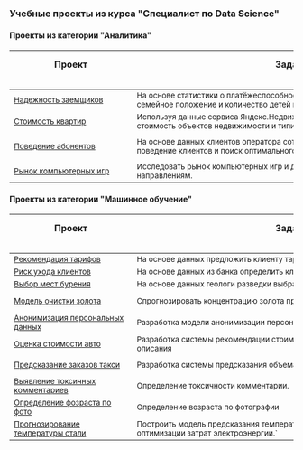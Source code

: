 
### Учебные проекты из курса "Специалист по Data Science" 

#### Проекты из категории "Аналитика"

|Проект<br/>&nbsp;&nbsp;&nbsp;&nbsp;&nbsp;&nbsp;&nbsp;&nbsp;&nbsp;&nbsp;&nbsp;&nbsp;&nbsp;&nbsp;&nbsp;&nbsp;&nbsp;&nbsp;&nbsp;&nbsp;&nbsp;&nbsp;&nbsp;&nbsp;&nbsp;&nbsp;&nbsp;&nbsp;&nbsp;&nbsp;&nbsp;&nbsp;&nbsp;&nbsp;&nbsp;&nbsp;&nbsp;&nbsp;&nbsp;&nbsp;&nbsp;&nbsp;&nbsp;&nbsp;&nbsp;&nbsp;&nbsp;|Задача<br/>&nbsp;&nbsp;&nbsp;&nbsp;&nbsp;&nbsp;&nbsp;&nbsp;&nbsp;&nbsp;&nbsp;&nbsp;&nbsp;&nbsp;&nbsp;&nbsp;&nbsp;&nbsp;&nbsp;&nbsp;&nbsp;&nbsp;&nbsp;&nbsp;&nbsp;&nbsp;&nbsp;&nbsp;&nbsp;&nbsp;&nbsp;&nbsp;&nbsp;&nbsp;&nbsp;&nbsp;&nbsp;&nbsp;&nbsp;&nbsp;&nbsp;&nbsp;&nbsp;&nbsp;&nbsp;&nbsp;&nbsp;&nbsp;&nbsp;&nbsp;&nbsp;&nbsp;&nbsp;&nbsp;&nbsp;&nbsp;&nbsp;&nbsp;&nbsp;&nbsp;&nbsp;&nbsp;&nbsp;&nbsp;&nbsp;&nbsp;&nbsp;&nbsp;&nbsp;&nbsp;&nbsp;&nbsp;&nbsp;&nbsp;&nbsp;&nbsp;&nbsp;&nbsp;&nbsp;&nbsp;&nbsp;&nbsp;&nbsp;&nbsp;&nbsp;&nbsp;&nbsp;&nbsp;&nbsp;&nbsp;&nbsp;&nbsp;&nbsp;&nbsp;&nbsp;&nbsp;&nbsp;&nbsp;&nbsp;&nbsp;&nbsp;&nbsp;&nbsp;&nbsp;&nbsp;&nbsp;&nbsp;&nbsp;&nbsp;&nbsp;&nbsp;&nbsp;&nbsp;&nbsp;&nbsp;&nbsp;&nbsp;&nbsp;&nbsp;&nbsp;&nbsp;&nbsp;&nbsp;&nbsp;&nbsp;&nbsp;&nbsp;&nbsp;|Навыки / инструменты (кроме&nbsp;`Python`&nbsp;и&nbsp;`Pandas`)|
|--------------------------------| -- |   :------: |
|<sub> [Надежность заемщиков](ds_04_reliability_of_borrowers/)  |<sub> На основе статистики о платёжеспособности клиентов исследовать, влияет ли семейное положение и количество детей клиента на факт возврата кредита в срок |<sub>  `предобработка данных` |
|<sub> [Стоимость квартир](ds_05_flat_prices/) |<sub>Используя данные сервиса Яндекс.Недвижимость, определить рыночную стоимость объектов недвижимости и типичные параметры квартир |<sub>  `Matplotlib` `EDA`|
|<sub> [Поведение абонентов](ds_06_statistical_data_analysis/) |<sub>На основе данных клиентов оператора сотовой связи проанализировать поведение клиентов и поиск оптимального тарифа |<sub>  `Matplotlib` `NumPy` `SciPy` `проверка статистических гипотез` |
|<sub> [Рынок компьютерных игр](ds_08_games_market_analysis/) |<sub>Исследовать рынок компьютерных игр и дать прогноз по перспективным направлениям. |<sub>  `Matplotlib` `Seaborn`<br/> `Визуализация данных` |


#### Проекты из категории "Машинное обучение"

|Проект<br/>&nbsp;&nbsp;&nbsp;&nbsp;&nbsp;&nbsp;&nbsp;&nbsp;&nbsp;&nbsp;&nbsp;&nbsp;&nbsp;&nbsp;&nbsp;&nbsp;&nbsp;&nbsp;&nbsp;&nbsp;&nbsp;&nbsp;&nbsp;&nbsp;&nbsp;&nbsp;&nbsp;&nbsp;&nbsp;&nbsp;&nbsp;&nbsp;&nbsp;&nbsp;&nbsp;&nbsp;&nbsp;&nbsp;&nbsp;&nbsp;&nbsp;&nbsp;&nbsp;&nbsp;&nbsp;&nbsp;&nbsp;|Задача<br/>&nbsp;&nbsp;&nbsp;&nbsp;&nbsp;&nbsp;&nbsp;&nbsp;&nbsp;&nbsp;&nbsp;&nbsp;&nbsp;&nbsp;&nbsp;&nbsp;&nbsp;&nbsp;&nbsp;&nbsp;&nbsp;&nbsp;&nbsp;&nbsp;&nbsp;&nbsp;&nbsp;&nbsp;&nbsp;&nbsp;&nbsp;&nbsp;&nbsp;&nbsp;&nbsp;&nbsp;&nbsp;&nbsp;&nbsp;&nbsp;&nbsp;&nbsp;&nbsp;&nbsp;&nbsp;&nbsp;&nbsp;&nbsp;&nbsp;&nbsp;&nbsp;&nbsp;&nbsp;&nbsp;&nbsp;&nbsp;&nbsp;&nbsp;&nbsp;&nbsp;&nbsp;&nbsp;&nbsp;&nbsp;&nbsp;&nbsp;&nbsp;&nbsp;&nbsp;&nbsp;&nbsp;&nbsp;&nbsp;&nbsp;&nbsp;&nbsp;&nbsp;&nbsp;&nbsp;&nbsp;&nbsp;&nbsp;&nbsp;&nbsp;&nbsp;&nbsp;&nbsp;&nbsp;&nbsp;&nbsp;&nbsp;&nbsp;&nbsp;&nbsp;&nbsp;&nbsp;&nbsp;&nbsp;&nbsp;&nbsp;&nbsp;&nbsp;&nbsp;&nbsp;&nbsp;&nbsp;&nbsp;&nbsp;&nbsp;&nbsp;&nbsp;&nbsp;&nbsp;&nbsp;&nbsp;&nbsp;&nbsp;&nbsp;&nbsp;&nbsp;&nbsp;&nbsp;&nbsp;&nbsp;&nbsp;&nbsp;&nbsp;&nbsp;|Навыки / инструменты (кроме&nbsp;`Python`&nbsp;и&nbsp;`Pandas`)|
|---------------------------------| -- |   :------: |
|<sub> [Рекомендация тарифов](ds_09_ML_introduction/) |<sub> На основе данных предложить клиенту тариф. |<sub>  `Matplotlib` `Scikit-learn` |
|<sub> [Риск ухода клиентов](ds_10_supervised_learning/) |<sub> На основе данных из банка определить клиент, который может уйти |<sub>  `Matplotlib`   `Scikit-learn` |
|<sub> [Выбор мест бурения](ds_11_oil_drill_locations/) |<sub> На основе данных геологи разведки выбрать район добычи нефти  |<sub> `Бутстреп` |
|<sub> [Модель очистки золота](ds_12_gold_recovery/) | <sub>  Спрогнозировать концентрацию золота при проведении процесса очистки золота | <sub> `Matplotlib` `NumPy`  `Scikit-learn` `EDA`   |
|<sub> [Анонимизация персональных данных](ds_13_linear_algebra/) |<sub> Разработка модели анонимизации персональных данных| <sub>  `NumPy` `Scikit-learn` |
|<sub> [Оценка стоимости авто](ds_14_car_price_forecast/) |<sub> Разработка системы рекомендации стоимости автомобиля на основе его описания |<sub>  `LightGBM` | 
|<sub> [Предсказание заказов такси](ds_15_time_series/) |<sub> Разработка системы предсказания объема заказа. |<sub>  `Анализ временных рядов` <br/> `Scikit-learn` `statsmodels` |
|<sub> [Выявление токсичных комментариев](ds_17_NLP_with_BERT/) |<sub> Определение токсичности комментарии. |<sub>  `NLP` `BERT` `nltk` `tf-idf` |
|<sub> [Определение фозраста по фото](ds_19_image_recognition/) |<sub> Определение возраста по фотографии | <sub>  `Обработка изображений` <br/> `Keras`|
|<sub> [Прогнозирование температуры стали](ds_20_graduate_project/) |<sub> Построить модель предсказания температуры в процессе выплавки стали для оптимизации затрат электроэнергии.`  | <sub>   `Scikit-learn` `Keras` `Catboost` `EDA` |
